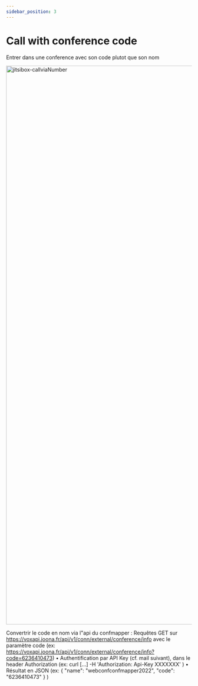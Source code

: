 ```yaml
---
sidebar_position: 3
---
```


# Call with conference code
Entrer dans une conference avec son code plutot que son nom

<img width="1512" alt="jitsibox-callviaNumber" src="https://user-images.githubusercontent.com/30130845/186022539-e4a98f15-f664-489b-8aab-b4175d4f20cf.png">

Convertrir le code en nom via l"api du confmapper : 
Requêtes GET sur https://voxapi.joona.fr/api/v1/conn/external/conference/info avec le paramètre code
(ex: https://voxapi.joona.fr/api/v1/conn/external/conference/info?code=6236410473)
  •	Authentification par API Key (cf. mail suivant), dans le header Authorization
    (ex: curl [...] -H 'Authorization: Api-Key XXXXXXX' )
  •	Résultat en JSON
    (ex: { "name": "webconfconfmapper2022", "code": "6236410473" } )
